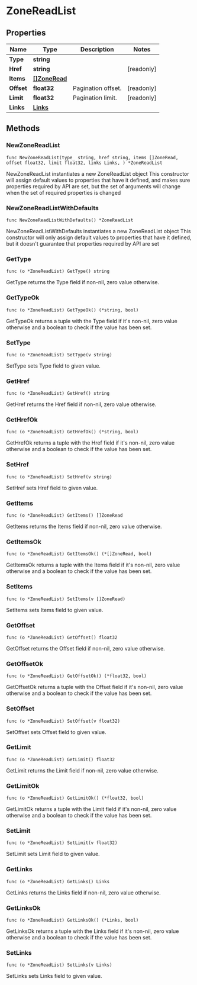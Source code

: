 # ZoneReadList

## Properties

|Name | Type | Description | Notes|
|------------ | ------------- | ------------- | -------------|
|**Type** | **string** |  | |
|**Href** | **string** |  | [readonly] |
|**Items** | [**[]ZoneRead**](ZoneRead.md) |  | |
|**Offset** | **float32** | Pagination offset. | [readonly] |
|**Limit** | **float32** | Pagination limit. | [readonly] |
|**Links** | [**Links**](Links.md) |  | |

## Methods

### NewZoneReadList

`func NewZoneReadList(type_ string, href string, items []ZoneRead, offset float32, limit float32, links Links, ) *ZoneReadList`

NewZoneReadList instantiates a new ZoneReadList object
This constructor will assign default values to properties that have it defined,
and makes sure properties required by API are set, but the set of arguments
will change when the set of required properties is changed

### NewZoneReadListWithDefaults

`func NewZoneReadListWithDefaults() *ZoneReadList`

NewZoneReadListWithDefaults instantiates a new ZoneReadList object
This constructor will only assign default values to properties that have it defined,
but it doesn't guarantee that properties required by API are set

### GetType

`func (o *ZoneReadList) GetType() string`

GetType returns the Type field if non-nil, zero value otherwise.

### GetTypeOk

`func (o *ZoneReadList) GetTypeOk() (*string, bool)`

GetTypeOk returns a tuple with the Type field if it's non-nil, zero value otherwise
and a boolean to check if the value has been set.

### SetType

`func (o *ZoneReadList) SetType(v string)`

SetType sets Type field to given value.


### GetHref

`func (o *ZoneReadList) GetHref() string`

GetHref returns the Href field if non-nil, zero value otherwise.

### GetHrefOk

`func (o *ZoneReadList) GetHrefOk() (*string, bool)`

GetHrefOk returns a tuple with the Href field if it's non-nil, zero value otherwise
and a boolean to check if the value has been set.

### SetHref

`func (o *ZoneReadList) SetHref(v string)`

SetHref sets Href field to given value.


### GetItems

`func (o *ZoneReadList) GetItems() []ZoneRead`

GetItems returns the Items field if non-nil, zero value otherwise.

### GetItemsOk

`func (o *ZoneReadList) GetItemsOk() (*[]ZoneRead, bool)`

GetItemsOk returns a tuple with the Items field if it's non-nil, zero value otherwise
and a boolean to check if the value has been set.

### SetItems

`func (o *ZoneReadList) SetItems(v []ZoneRead)`

SetItems sets Items field to given value.


### GetOffset

`func (o *ZoneReadList) GetOffset() float32`

GetOffset returns the Offset field if non-nil, zero value otherwise.

### GetOffsetOk

`func (o *ZoneReadList) GetOffsetOk() (*float32, bool)`

GetOffsetOk returns a tuple with the Offset field if it's non-nil, zero value otherwise
and a boolean to check if the value has been set.

### SetOffset

`func (o *ZoneReadList) SetOffset(v float32)`

SetOffset sets Offset field to given value.


### GetLimit

`func (o *ZoneReadList) GetLimit() float32`

GetLimit returns the Limit field if non-nil, zero value otherwise.

### GetLimitOk

`func (o *ZoneReadList) GetLimitOk() (*float32, bool)`

GetLimitOk returns a tuple with the Limit field if it's non-nil, zero value otherwise
and a boolean to check if the value has been set.

### SetLimit

`func (o *ZoneReadList) SetLimit(v float32)`

SetLimit sets Limit field to given value.


### GetLinks

`func (o *ZoneReadList) GetLinks() Links`

GetLinks returns the Links field if non-nil, zero value otherwise.

### GetLinksOk

`func (o *ZoneReadList) GetLinksOk() (*Links, bool)`

GetLinksOk returns a tuple with the Links field if it's non-nil, zero value otherwise
and a boolean to check if the value has been set.

### SetLinks

`func (o *ZoneReadList) SetLinks(v Links)`

SetLinks sets Links field to given value.



